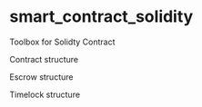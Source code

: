 # smart_contract_solidity

Toolbox for Solidty Contract

Contract structure

Escrow structure

Timelock structure

